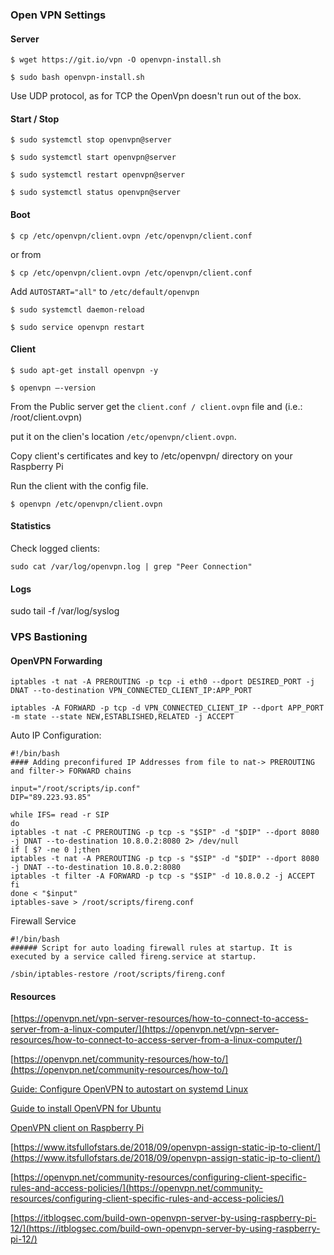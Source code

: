 ### Open VPN Settings

#### Server

``$ wget https://git.io/vpn -O openvpn-install.sh``

``$ sudo bash openvpn-install.sh``

Use UDP protocol, as for TCP the OpenVpn doesn't run out of the box.

#### Start / Stop

``$ sudo systemctl stop openvpn@server``

``$ sudo systemctl start openvpn@server``

``$ sudo systemctl restart openvpn@server``

``$ sudo systemctl status openvpn@server``

#### Boot

``$ cp /etc/openvpn/client.ovpn /etc/openvpn/client.conf``

or from 

``$ cp /etc/openvpn/client.ovpn /etc/openvpn/client.conf``

Add ``AUTOSTART="all"`` to ``/etc/default/openvpn``

``$ sudo systemctl daemon-reload``

``$ sudo service openvpn restart``

#### Client

``$ sudo apt-get install openvpn -y``

``$ openvpn –-version``

From the Public server get the ``client.conf / client.ovpn`` file and (i.e.: /root/client.ovpn)

put it on the clien's location ``/etc/openvpn/client.ovpn``.

Copy client's certificates and key to /etc/openvpn/ directory on your Raspberry Pi

Run the client with the config file.

``$ openvpn /etc/openvpn/client.ovpn``

#### Statistics

Check logged clients:

``sudo cat /var/log/openvpn.log | grep "Peer Connection"``

#### Logs

sudo tail -f /var/log/syslog

### VPS Bastioning

#### OpenVPN Forwarding


``iptables -t nat -A PREROUTING -p tcp -i eth0 --dport DESIRED_PORT -j DNAT --to-destination VPN_CONNECTED_CLIENT_IP:APP_PORT``

``iptables -A FORWARD -p tcp -d VPN_CONNECTED_CLIENT_IP --dport APP_PORT -m state --state NEW,ESTABLISHED,RELATED -j ACCEPT``

Auto IP Configuration:
```
#!/bin/bash
#### Adding preconfifured IP Addresses from file to nat-> PREROUTING and filter-> FORWARD chains

input="/root/scripts/ip.conf"
DIP="89.223.93.85"

while IFS= read -r SIP
do
iptables -t nat -C PREROUTING -p tcp -s "$SIP" -d "$DIP" --dport 8080 -j DNAT --to-destination 10.8.0.2:8080 2> /dev/null
if [ $? -ne 0 ];then
iptables -t nat -A PREROUTING -p tcp -s "$SIP" -d "$DIP" --dport 8080 -j DNAT --to-destination 10.8.0.2:8080
iptables -t filter -A FORWARD -p tcp -s "$SIP" -d 10.8.0.2 -j ACCEPT
fi
done < "$input"
iptables-save > /root/scripts/fireng.conf
```

Firewall Service
```
#!/bin/bash
###### Script for auto loading firewall rules at startup. It is executed by a service called fireng.service at startup.

/sbin/iptables-restore /root/scripts/fireng.conf
```

#### Resources

[https://openvpn.net/vpn-server-resources/how-to-connect-to-access-server-from-a-linux-computer/](https://openvpn.net/vpn-server-resources/how-to-connect-to-access-server-from-a-linux-computer/)

[https://openvpn.net/community-resources/how-to/](https://openvpn.net/community-resources/how-to/)

[Guide: Configure OpenVPN to autostart on systemd Linux](https://www.smarthomebeginner.com/configure-openvpn-to-autostart-linux/)

[Guide to install OpenVPN for Ubuntu](https://www.ovpn.com/en/guides/ubuntu-gui)

[OpenVPN client on Raspberry Pi](http://kernelreloaded.com/openvpn-client-on-raspberry-pi/)

[https://www.itsfullofstars.de/2018/09/openvpn-assign-static-ip-to-client/](https://www.itsfullofstars.de/2018/09/openvpn-assign-static-ip-to-client/)

[https://openvpn.net/community-resources/configuring-client-specific-rules-and-access-policies/](https://openvpn.net/community-resources/configuring-client-specific-rules-and-access-policies/)

[https://itblogsec.com/build-own-openvpn-server-by-using-raspberry-pi-12/](https://itblogsec.com/build-own-openvpn-server-by-using-raspberry-pi-12/)
